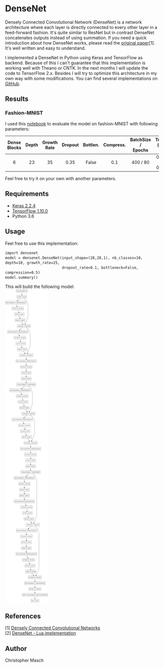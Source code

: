 # DenseNet
Densely Connected Convolutional Network (DenseNet) is a network architecture where each layer is directly connected to every other layer in a feed-forward fashion. It's quite similar to ResNet but in contrast DenseNet concatenates outputs instead of using summation. If you need a quick introduction about how DenseNet works, please read the [original paper](https://arxiv.org/abs/1608.06993)[1]. It's well written and easy to understand.

I implemented a DenseNet in Python using Keras and TensorFlow as backend. Because of this I can't guarantee that this implementation is working well with Theano or CNTK. In the next months I will update the code to TensorFlow 2.x. Besides I will try to optimize this architecture in my own way with some modifications.
You can find several implementations on [GitHub](https://github.com/liuzhuang13/DenseNet#other-implementations).

## Results
### Fashion-MNIST
I used this [notebook]( https://github.com/cmasch/zalando-fashion-mnist/blob/master/Simple_Convolutional_Neural_Network_Fashion-MNIST.ipynb) to evaluate the model on fashion-MNIST with following parameters:

| Dense Blocks | Depth | Growth Rate | Dropout | Bottlen. | Compress. | BatchSize /<br>Epochs | Training<br>(loss / acc) | Validation<br>(loss / acc) | Test<br>(loss / acc) |
| :---: | :---: | :---: | :---: | :---: | :---: | :---: | :---: | :---: | :---: |
| 6 | 23 | 35 | 0.35 | False | 0.1 | 400 / 80 | 0.1149 / 0.9619 | 0.1544 / 0.9558 | 0.2339 / 0.9410 |

Feel free to try it on your own with another parameters.

## Requirements
- [Keras 2.2.4](https://keras.io/)
- [TensorFlow 1.10.0](https://www.tensorflow.org/)
- Python 3.6

## Usage
Feel free to use this implementation:<br>
```
import densenet
model = densenet.DenseNet(input_shape=(28,28,1), nb_classes=10, depth=10, growth_rate=25,
                          dropout_rate=0.1, bottleneck=False, compression=0.5)
model.summary()
```
This will build the following model:<br>
<img src="./images/model_3-2.png" height="1024px"></kbd>

## References
[1] [Densely Connected Convolutional Networks](https://arxiv.org/abs/1608.06993)<br>
[2] [DenseNet - Lua implementation](https://github.com/liuzhuang13/DenseNet)

## Author
Christopher Masch
